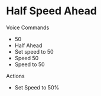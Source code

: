 # Half Speed Ahead

Voice Commands

* 50
* Half Ahead
* Set speed to 50
* Speed 50
* Speed to 50

Actions

* Set Speed to 50%